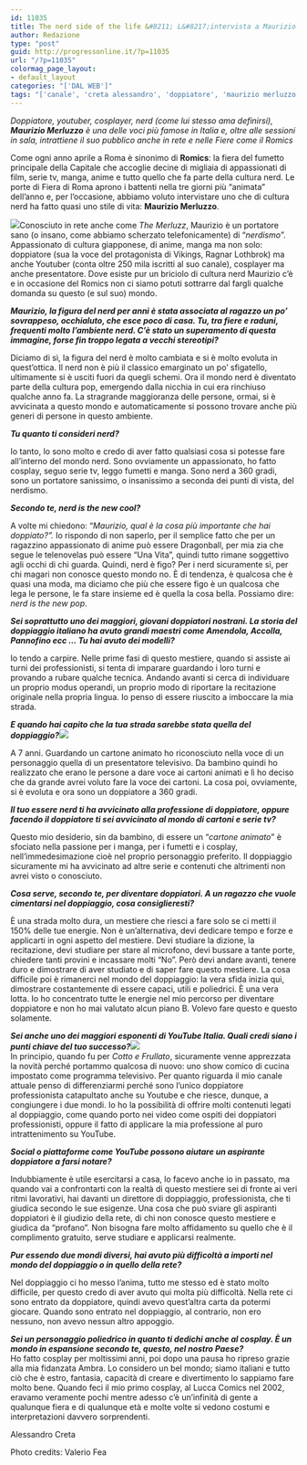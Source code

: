 ```yaml
---
id: 11035
title: The nerd side of the life &#8211; L&#8217;intervista a Maurizio Merluzzo
author: Redazione
type: "post"
guid: http://progressonline.it/?p=11035
url: "/?p=11035"
colormag_page_layout:
- default_layout
categories: "['DAL WEB']"
tags: "['canale', 'creta alessandro', 'doppiatore', 'maurizio merluzzo', 'shazam', 'the merluzz', 'youtube']"
---
```


*Doppiatore, youtuber, cosplayer, nerd (come lui stesso ama definirsi), **Maurizio Merluzzo** è una delle voci più famose in Italia e, oltre alle sessioni in sala, intrattiene il suo pubblico anche in rete e nelle Fiere come il Romics*

 Come ogni anno aprile a Roma è sinonimo di **Romics**: la fiera del fumetto principale della Capitale che accoglie decine di migliaia di appassionati di film, serie tv, manga, anime e tutto quello che fa parte della cultura nerd. Le porte di Fiera di Roma aprono i battenti nella tre giorni più “animata” dell’anno e, per l’occasione, abbiamo voluto intervistare uno che di cultura nerd ha fatto quasi uno stile di vita: **Maurizio Merluzzo**.

![](https://progressonline.it/wp-content/uploads/2019/04/Maurizio-Merluzzo-Nov-18-1_edit-683x1024.jpg)Conosciuto in rete anche come *The Merluzz*, Maurizio è un portatore sano (o insano, come abbiamo scherzato telefonicamente) di “*nerdismo*”. Appassionato di cultura giapponese, di anime, manga ma non solo: doppiatore (sua la voce del protagonista di Vikings, Ragnar Lothbrok) ma anche Youtuber (conta oltre 250 mila iscritti al suo canale), cosplayer ma anche presentatore. Dove esiste pur un briciolo di cultura nerd Maurizio c’è e in occasione del Romics non ci siamo potuti sottrarre dal fargli qualche domanda su questo (e sul suo) mondo.

***Maurizio, la figura del nerd per anni è stata associata al ragazzo un po’ sovrappeso, occhialuto, che esce poco di casa. Tu, tra fiere e raduni, frequenti molto l’ambiente nerd. C’è stato un superamento di questa immagine, forse fin troppo legata a vecchi stereotipi?***

Diciamo di sì, la figura del nerd è molto cambiata e si è molto evoluta in quest’ottica. Il nerd non è più il classico emarginato un po’ sfigatello, ultimamente si è usciti fuori da quegli schemi. Ora il mondo nerd è diventato parte della cultura pop, emergendo dalla nicchia in cui era rinchiuso qualche anno fa. La stragrande maggioranza delle persone, ormai, si è avvicinata a questo mondo e automaticamente si possono trovare anche più generi di persone in questo ambiente.

***Tu quanto ti consideri nerd?***

Io tanto, lo sono molto e credo di aver fatto qualsiasi cosa si potesse fare all’interno del mondo nerd. Sono ovviamente un appassionato, ho fatto cosplay, seguo serie tv, leggo fumetti e manga. Sono nerd a 360 gradi, sono un portatore sanissimo, o insanissimo a seconda dei punti di vista, del nerdismo.

***Secondo te, nerd is the new cool?***

A volte mi chiedono: “*Maurizio, qual è la cosa più importante che hai doppiato?”.* Io rispondo di non saperlo, per il semplice fatto che per un ragazzino appassionato di anime può essere Dragonball, per mia zia che segue le telenovelas può essere “Una Vita”, quindi tutto rimane soggettivo agli occhi di chi guarda. Quindi, nerd è figo? Per i nerd sicuramente sì, per chi magari non conosce questo mondo no. È di tendenza, è qualcosa che è quasi una moda, ma diciamo che più che essere figo è un qualcosa che lega le persone, le fa stare insieme ed è quella la cosa bella. Possiamo dire: *nerd is the new pop*.

***Sei soprattutto uno dei maggiori, giovani doppiatori nostrani. La storia del doppiaggio italiano ha avuto grandi maestri come Amendola, Accolla, Pannofino ecc … Tu hai avuto dei modelli?***

Io tendo a carpire. Nelle prime fasi di questo mestiere, quando si assiste ai turni dei professionisti, si tenta di imparare guardando i loro turni e provando a rubare qualche tecnica. Andando avanti si cerca di individuare un proprio modus operandi, un proprio modo di riportare la recitazione originale nella propria lingua. Io penso di essere riuscito a imboccare la mia strada.

***E quando hai capito che la tua strada sarebbe stata quella del doppiaggio?![](https://progressonline.it/wp-content/uploads/2019/04/MG_2150_edit-682x1024.jpg)***

A 7 anni. Guardando un cartone animato ho riconosciuto nella voce di un personaggio quella di un presentatore televisivo. Da bambino quindi ho realizzato che erano le persone a dare voce ai cartoni animati e lì ho deciso che da grande avrei voluto fare la voce dei cartoni. La cosa poi, ovviamente, si è evoluta e ora sono un doppiatore a 360 gradi.

***Il tuo essere nerd ti ha avvicinato alla professione di doppiatore, oppure facendo il doppiatore ti sei avvicinato al mondo di cartoni e serie tv?***

Questo mio desiderio, sin da bambino, di essere un “*cartone animato*” è sfociato nella passione per i manga, per i fumetti e i cosplay, nell’immedesimazione cioè nel proprio personaggio preferito. Il doppiaggio sicuramente mi ha avvicinato ad altre serie e contenuti che altrimenti non avrei visto o conosciuto.

***Cosa serve, secondo te, per diventare doppiatori. A un ragazzo che vuole cimentarsi nel doppiaggio, cosa consiglieresti?***

È una strada molto dura, un mestiere che riesci a fare solo se ci metti il 150% delle tue energie. Non è un’alternativa, devi dedicare tempo e forze e applicarti in ogni aspetto del mestiere. Devi studiare la dizione, la recitazione, devi studiare per stare al microfono, devi bussare a tante porte, chiedere tanti provini e incassare molti “No”. Però devi andare avanti, tenere duro e dimostrare di aver studiato e di saper fare questo mestiere. La cosa difficile poi è rimanerci nel mondo del doppiaggio: la vera sfida inizia qui, dimostrare costantemente di essere capaci, utili e poliedrici. È una vera lotta. Io ho concentrato tutte le energie nel mio percorso per diventare doppiatore e non ho mai valutato alcun piano B. Volevo fare questo e questo solamente.

***Sei anche uno dei maggiori esponenti di YouTube Italia. Quali credi siano i punti chiave del tuo successo?![](https://progressonline.it/wp-content/uploads/2019/04/Maruzio_JOJO_2018-674x1024.jpg)***  
In principio, quando fu per *Cotto e Frullato*, sicuramente venne apprezzata la novità perché portammo qualcosa di nuovo: uno show comico di cucina impostato come programma televisivo. Per quanto riguarda il mio canale attuale penso di differenziarmi perché sono l’unico doppiatore professionista catapultato anche su Youtube e che riesce, dunque, a congiungere i due mondi. Io ho la possibilità di offrire molti contenuti legati al doppiaggio, come quando porto nei video come ospiti dei doppiatori professionisti, oppure il fatto di applicare la mia professione al puro intrattenimento su YouTube.

***Social o piattaforme come YouTube possono aiutare un aspirante doppiatore a farsi notare?***

Indubbiamente è utile esercitarsi a casa, lo facevo anche io in passato, ma quando vai a confrontarti con la realtà di questo mestiere sei di fronte ai veri ritmi lavorativi, hai davanti un direttore di doppiaggio, professionista, che ti giudica secondo le sue esigenze. Una cosa che può sviare gli aspiranti doppiatori è il giudizio della rete, di chi non conosce questo mestiere e giudica da “profano”. Non bisogna fare molto affidamento su quello che è il complimento gratuito, serve studiare e applicarsi realmente.

***Pur essendo due mondi diversi, hai avuto più difficoltà a importi nel mondo del doppiaggio o in quello della rete?***

Nel doppiaggio ci ho messo l’anima, tutto me stesso ed è stato molto difficile, per questo credo di aver avuto qui molta più difficoltà. Nella rete ci sono entrato da doppiatore, quindi avevo quest’altra carta da potermi giocare. Quando sono entrato nel doppiaggio, al contrario, non ero nessuno, non avevo nessun altro appoggio.

***Sei un personaggio poliedrico in quanto ti dedichi anche al cosplay. È un mondo in espansione secondo te, questo, nel nostro Paese?***  
Ho fatto cosplay per moltissimi anni, poi dopo una pausa ho ripreso grazie alla mia fidanzata Ambra. Lo considero un bel mondo; siamo italiani e tutto ciò che è estro, fantasia, capacità di creare e divertimento lo sappiamo fare molto bene. Quando feci il mio primo cosplay, al Lucca Comics nel 2002, eravamo veramente pochi mentre adesso c’è un’infinità di gente a qualunque fiera e di qualunque età e molte volte si vedono costumi e interpretazioni davvero sorprendenti.

Alessandro Creta

Photo credits: Valerio Fea